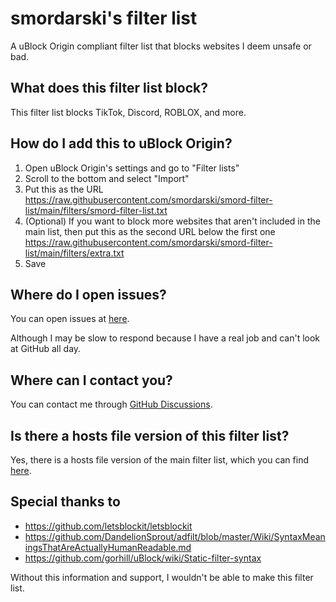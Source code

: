 # smordarski's filter list

A uBlock Origin compliant filter list that blocks websites I deem unsafe or bad.

## What does this filter list block?

This filter list blocks TikTok, Discord, ROBLOX, and more.

## How do I add this to uBlock Origin?

1. Open uBlock Origin's settings and go to "Filter lists"
2. Scroll to the bottom and select "Import"
3. Put this as the URL https://raw.githubusercontent.com/smordarski/smord-filter-list/main/filters/smord-filter-list.txt
4. (Optional) If you want to block more websites that aren't included in the main list, then put this as the second URL below the first one https://raw.githubusercontent.com/smordarski/smord-filter-list/main/filters/extra.txt
5. Save

## Where do I open issues?

You can open issues at [here](https://github.com/smordarski/smord-filter-list/issues).

Although I may be slow to respond because I have a real job and can't look at GitHub all day.

## Where can I contact you?

You can contact me through [GitHub Discussions](https://github.com/smordarski/smord-filter-list/discussions).

## Is there a hosts file version of this filter list?

Yes, there is a hosts file version of the main filter list, which you can find [here](https://github.com/smordarski/smord-filter-list/tree/main/hosts).

## Special thanks to

- https://github.com/letsblockit/letsblockit
- https://github.com/DandelionSprout/adfilt/blob/master/Wiki/SyntaxMeaningsThatAreActuallyHumanReadable.md
- https://github.com/gorhill/uBlock/wiki/Static-filter-syntax

Without this information and support, I wouldn't be able to make this filter list.
